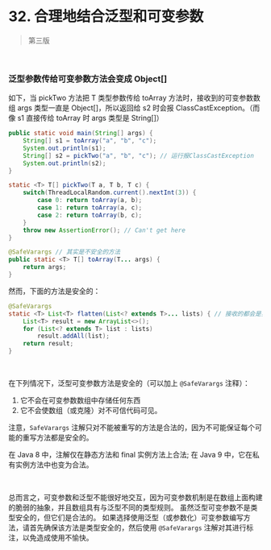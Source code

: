 # 32. 合理地结合泛型和可变参数

> 第三版

​    

### 泛型参数传给可变参数方法会变成 Object[]

如下，当 pickTwo 方法把 T 类型参数传给 toArray 方法时，接收到的可变参数数组 args 类型一直是 Object[]，所以返回给 s2 时会报 ClassCastException。（而像 s1 直接传给 toArray 时 args 类型是 String[]）

```java
public static void main(String[] args) {
    String[] s1 = toArray("a", "b", "c");
    System.out.println(s1);
    String[] s2 = pickTwo("a", "b", "c"); // 运行报ClassCastException
    System.out.println(s2);
}

static <T> T[] pickTwo(T a, T b, T c) {
    switch(ThreadLocalRandom.current().nextInt(3)) {
        case 0: return toArray(a, b);
        case 1: return toArray(a, c);
        case 2: return toArray(b, c);
    }
	throw new AssertionError(); // Can't get here
}

@SafeVarargs // 其实是不安全的方法
public static <T> T[] toArray(T... args) {
	return args;
}
```

然而，下面的方法是安全的：

```java
@SafeVarargs
static <T> List<T> flatten(List<? extends T>... lists) { // 接收的都会是实际原来传过来的对象类型，不会变成List<Object>
    List<T> result = new ArrayList<>();
    for (List<? extends T> list : lists)
        result.addAll(list);
    return result;
}
```

​    

在下列情况下，泛型可变参数方法是安全的（可以加上 `@SafeVarargs` 注释）：

1. 它不会在可变参数数组中存储任何东西
2. 它不会使数组（或克隆）对不可信代码可见。

注意，`SafeVarargs` 注解只对不能被重写的方法是合法的，因为不可能保证每个可能的重写方法都是安全的。

在 Java 8 中，注解仅在静态方法和 final 实例方法上合法; 在 Java 9 中，它在私有实例方法中也变为合法。

​    

总而言之，可变参数和泛型不能很好地交互，因为可变参数机制是在数组上面构建的脆弱的抽象，并且数组具有与泛型不同的类型规则。 虽然泛型可变参数不是类型安全的，但它们是合法的。 如果选择使用泛型（或参数化）可变参数编写方法，请首先确保该方法是类型安全的，然后使用 `@SafeVarargs` 注解对其进行标注，以免造成使用不愉快。